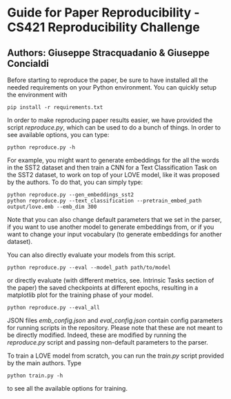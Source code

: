 # Guide for Paper Reproducibility - CS421 Reproducibility Challenge
## Authors: Giuseppe Stracquadanio & Giuseppe Concialdi
Before starting to reproduce the paper, be sure to have installed all the needed requirements on your Python environment. You can quickly setup the environment with
```
pip install -r requirements.txt
```

In order to make reproducing paper results easier, we have provided the script *reproduce.py*, which can be used to do a bunch of things.
In order to see available options, you can type:
```
python reproduce.py -h
```
For example, you might want to generate embeddings for the all the words in the SST2 dataset and then train a CNN for a Text Classification Task on the SST2 dataset, to work on top of your LOVE model, like it was proposed by the authors.
To do that, you can simply type:
```
python reproduce.py --gen_embeddings_sst2
python reproduce.py --text_classification --pretrain_embed_path output/love.emb --emb_dim 300
```
Note that you can also change default parameters that we set in the parser, if you want to use another model to generate embeddings from, or if you want to change your input vocabulary (to generate embeddings for another dataset).

You can also directly evaluate your models from this script.
```
python reproduce.py --eval --model_path path/to/model
```
or directly evaluate (with different metrics, see. Intrinsic Tasks section of the paper) the saved checkpoints at different epochs, resulting in a matplotlib plot for the training phase of your model.
```
python reproduce.py --eval_all
```

JSON files *emb_config.json* and *eval_config.json* contain config parameters for running scripts in the repository. Please note that these are not meant to be directly modified. Indeed, these are modified by running the *reproduce.py* script and passing non-default parameters to the parser. 

To train a LOVE model from scratch, you can run the *train.py* script provided by the main authors. 
Type 
```
python train.py -h 
```
to see all the available options for training.